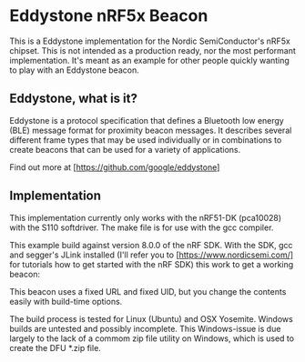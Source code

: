 # Eddystone nRF5x Beacon 

This is a Eddystone implementation for the Nordic SemiConductor's nRF5x chipset. This is not intended as a production ready, nor the most performant implementation. It's meant as an example for other people quickly wanting to play with an Eddystone beacon.

## Eddystone, what is it?

Eddystone is a protocol specification that defines a Bluetooth low energy (BLE) message format for proximity beacon messages. It describes several different frame types that may be used individually or in combinations to create beacons that can be used for a variety of applications.

Find out more at [https://github.com/google/eddystone]

## Implementation

This implementation currently only works with the nRF51-DK (pca10028) with the S110 softdriver. The make file is for use with the gcc compiler.

This example build against version 8.0.0 of the nRF SDK. With the SDK, gcc and segger's JLink installed (I'll refer you to [https://www.nordicsemi.com/] for tutorials how to get started with the nRF SDK) this work to get a working beacon:

This beacon uses a fixed URL and fixed UID, but you change the contents easily with build-time options.

The build process is tested for Linux (Ubuntu) and OSX Yosemite. Windows builds are untested and possibly incomplete.  This Windows-issue is due largely to the lack of a commom zip file utility on Windows, which is used to create the DFU *.zip file.
